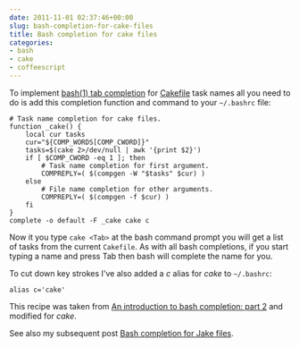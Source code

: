 ```yaml
---
date: 2011-11-01 02:37:46+00:00
slug: bash-completion-for-cake-files
title: Bash completion for cake files
categories:
- bash
- cake
- coffeescript
---
```


To implement [bash(1) tab completion](http://www.gnu.org/software/bash/manual/html_node/Programmable-Completion.html#Programmable-Completion) for [Cakefile](http://jashkenas.github.com/coffee-script/#cake) task names all you need to do is add this completion function and command to your `~/.bashrc` file:

<!--more-->



    
    # Task name completion for cake files.
    function _cake() {
        local cur tasks
        cur="${COMP_WORDS[COMP_CWORD]}"
        tasks=$(cake 2>/dev/null | awk '{print $2}')
        if [ $COMP_CWORD -eq 1 ]; then
            # Task name completion for first argument.
            COMPREPLY=( $(compgen -W "$tasks" $cur) )
        else
            # File name completion for other arguments.
            COMPREPLY=( $(compgen -f $cur) )
        fi
    }
    complete -o default -F _cake cake c


 


Now it you type `cake <Tab>` at the bash command prompt you will get a list of tasks from the current `Cakefile`.  As with all bash completions, if you start typing a name and press Tab then bash will complete the name for you.

To cut down key strokes I've also added a _c_ alias for _cake_ to `~/.bashrc`:



    
    alias c='cake'


 


This recipe was taken from [An introduction to bash completion: part 2](http://www.debian-administration.org/article/An_introduction_to_bash_completion_part_2) and modified for _cake_.

See also my subsequent post [Bash completion for Jake files](https://srackham.wordpress.com/2012/06/17/bash-completion-for-jake-files/).
